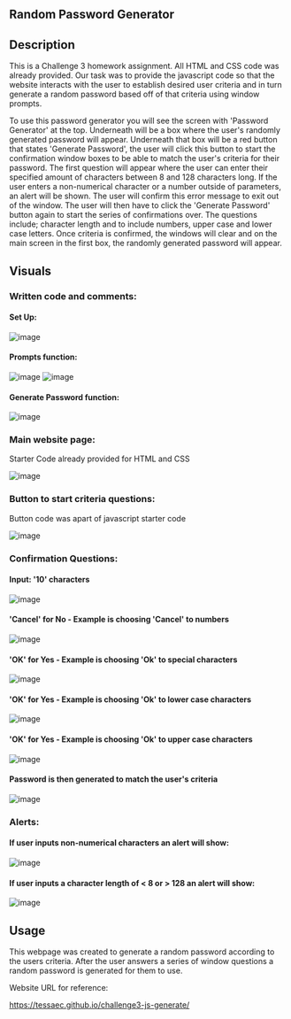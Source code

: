 ## Random Password Generator

## Description

This is a Challenge 3 homework assignment. All HTML and CSS code was already provided. Our task was to provide the javascript code so that the website interacts with the user to establish desired user criteria and in turn generate a random password based off of that criteria using window prompts.

To use this password generator you will see the screen with 'Password Generator' at the top. Underneath will be a box where the user's randomly generated password will appear. Underneath that box will be a red button that states 'Generate Password', the user will click this button to start the confirmation window boxes to be able to match the user's criteria for their password. The first question will appear where the user can enter their specified amount of characters between 8 and 128 characters long. If the user enters a non-numerical character or a number outside of parameters, an alert will be shown. The user will confirm this error message to exit out of the window. The user will then have to click the 'Generate Password' button again to start the series of confirmations over. The questions include; character length and to include numbers, upper case and lower case letters. Once criteria is confirmed, the windows will clear and on the main screen in the first box, the randomly generated password will appear. 

## Visuals

### Written code and comments:

#### Set Up:


![image](https://user-images.githubusercontent.com/118077000/208988096-fa210cdf-9573-4f76-b104-9e544ffed33f.png)


#### Prompts function:


![image](https://user-images.githubusercontent.com/118077000/208988180-86254c08-a613-4f82-89bb-5544bde6d0f2.png)
![image](https://user-images.githubusercontent.com/118077000/208988252-99653ff8-a684-4372-8127-39a550dd2cea.png)


#### Generate Password function:


![image](https://user-images.githubusercontent.com/118077000/208987763-7ba637cf-e52f-4574-980f-cf0bed14f47a.png)


### Main website page:
Starter Code already provided for HTML and CSS


![image](https://user-images.githubusercontent.com/118077000/208977604-38221033-960d-4a4d-9dc0-c0d74d9417fa.png)


### Button to start criteria questions:
Button code was apart of javascript starter code


![image](https://user-images.githubusercontent.com/118077000/208981267-fa0e0756-2924-49f2-b7de-b426ecba05b4.png)


### Confirmation Questions:

#### Input: '10' characters


![image](https://user-images.githubusercontent.com/118077000/208981482-29bd1a19-b7fc-4591-8805-f087273b56d2.png)


#### 'Cancel' for No - Example is choosing 'Cancel' to numbers


![image](https://user-images.githubusercontent.com/118077000/208981709-80111908-a8da-49c2-a735-5dd634a15a80.png)


#### 'OK' for Yes - Example is choosing 'Ok' to special characters


![image](https://user-images.githubusercontent.com/118077000/208990606-8c2b1f76-5690-4024-9a46-c042362d53a8.png)


#### 'OK' for Yes - Example is choosing 'Ok' to lower case characters


![image](https://user-images.githubusercontent.com/118077000/208982988-59ce4625-a1f4-4f13-b545-b15d58c80f4f.png)


#### 'OK' for Yes - Example is choosing 'Ok' to upper case characters


![image](https://user-images.githubusercontent.com/118077000/208983145-fbf921f9-8e58-421d-a643-c83be2327160.png)


#### Password is then generated to match the user's criteria


![image](https://user-images.githubusercontent.com/118077000/208983303-f7ba55e6-9539-4e13-9dfa-437b4609c39f.png)

### Alerts:

#### If user inputs non-numerical characters an alert will show:


![image](https://user-images.githubusercontent.com/118077000/208983729-0336d659-f064-477a-a59c-c26fe5414937.png)


#### If user inputs a character length of < 8 or > 128 an alert will show:


![image](https://user-images.githubusercontent.com/118077000/208984012-3eeecdc3-b485-4555-8eb2-5552528d0b43.png)




## Usage

This webpage was created to generate a random password according to the users criteria. After the user answers a series of window questions a random password is generated for them to use.


Website URL for reference:

https://tessaec.github.io/challenge3-js-generate/